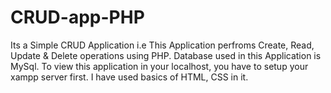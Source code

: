# CRUD-app-PHP

Its a Simple CRUD Application i.e This Application perfroms Create, Read, Update & Delete operations using PHP.
Database used in this Application is MySql.
To view this application in your localhost, you have to setup your xampp server first.
I have used basics of HTML, CSS in it. 

